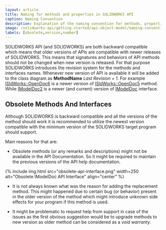 ```yaml
---
layout: article
title: Naming for methods and properties in SOLIDWORKS API
caption: Naming Convention
description: Explanation of the naming convention for methods, properties and interfaces in the SOLIDWORKS API object model (i.e. OpenDoc6 vs OpenDoc5)
image: /solidworks-api/getting-started/api-object-model/naming-convention/obsolete-api-interface.png
labels: [obsolete,version,number]
---
```

SOLIDWORKS API (and SOLIDWORKS) are both backward compatible which means that older versions of APIs are compatible with newer releases of SOLIDWORKS. This means that signatures and behaviors of API methods should not be changed when new version is released. For that purpose SOLIDWORKS introduces the revision system for the methods and interfaces names. Whenever new version of API is available it will be added to the class diagram as **MethodName** *Last Revision + 1*. For example [ISldWorks::OpenDoc6](http://help.solidworks.com/2018/english/api/sldworksapi/solidworks.interop.sldworks~solidworks.interop.sldworks.isldworks~opendoc6.html) is a newer version of [ISldWorks::OpenDoc5](http://help.solidworks.com/2018/english/api/sldworksapi/solidworks.interop.sldworks~solidworks.interop.sldworks.isldworks~opendoc5.html) method. While [IModelDoc2](http://help.solidworks.com/2018/english/api/sldworksapi/SolidWorks.Interop.sldworks~SolidWorks.Interop.sldworks.IModelDoc2.html) is a newer (and current) version of [IModelDoc](http://help.solidworks.com/2018/english/api/sldworksapi/SolidWorks.Interop.sldworks~SolidWorks.Interop.sldworks.IModelDoc.html) interface.

## Obsolete Methods And Interfaces

Although SOLIDWORKS is backward compatible and all the versions of the method should work it is recommended to utilize the newest version compatible with the minimum version of the SOLIDWORKS target program should support.

Main reasons for that are:

* Obsolete methods (or any remarks and descriptions) might not be available in the API Documentation. So it might be required to maintain the previous versions of the API help documentation.

{% include img.html src="obsolete-api-interface.png" width=250 alt="Obsolete IModelDoc API Interface" align="center" %}

* It is not always known what was the reason for adding the replacement method. This might happened due to certain bug (or behavior) present in the older version of the method which might introduce unknown side effects for your program if this method is used.

* It might be problematic to request help from support in case of the issues as the first obvious suggestion would be to upgrade methods to new version as older method can be considered as a *void warranty*.
